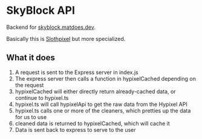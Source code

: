# SkyBlock API

Backend for [skyblock.matdoes.dev](https://github.com/skyblockstats/skyblock-stats).

Basically this is [Slothpixel](https://github.com/slothpixel/core) but more specialized.

## What it does

1) A request is sent to the Express server in index.js
2) The express server then calls a function in hypixelCached depending on the request
3) hypixelCached will either directly return already-cached data, or continue to hypixel.ts
4) hypixel.ts will call hypixelApi to get the raw data from the Hypixel API
5) hypixel.ts calls one or more of the cleaners, which pretties up the data for us to use
6) cleaned data is returned to hypixelCached, which will cache it
7) Data is sent back to express to serve to the user
